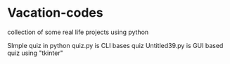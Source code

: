 # Vacation-codes
collection of some real life projects using python


SImple quiz in python
quiz.py is CLI bases quiz
Untitled39.py is GUI based quiz using "tkinter"
